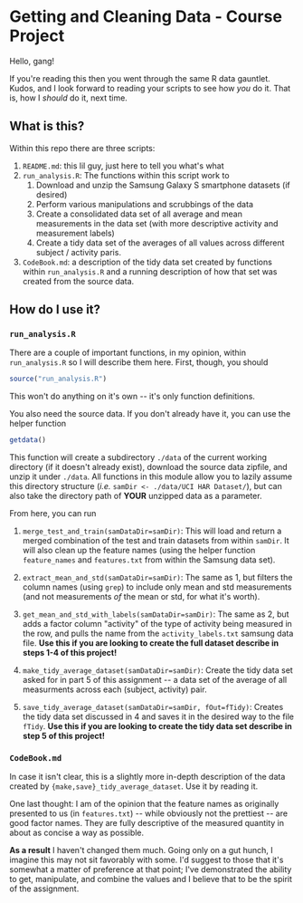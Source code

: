 Getting and Cleaning Data - Course Project
==========================================

Hello, gang!

If you're reading this then you went through the same R data gauntlet. Kudos,
and I look forward to reading your scripts to see how *you* do it. That is, how
I *should* do it, next time.

What is this?
-------------
Within this repo there are three scripts:

1.  `README.md`: this lil guy, just here to tell you what's what
2.  `run_analysis.R`: The functions within this script work to
    1. Download and unzip the Samsung Galaxy S smartphone datasets (if desired)
    2. Perform various manipulations and scrubbings of the data
    3. Create a consolidated data set of all average and mean measurements in the data set (with more descriptive activity and measurement labels)
    4. Create a tidy data set of the averages of all values across different subject / activity paris.
3.  `CodeBook.md`: a description of the tidy data set created by functions within `run_analysis.R` and a running description of how that set was created from the source data.


How do I use it?
----------------

### `run_analysis.R`

There are a couple of important functions, in my opinion, within
`run_analysis.R` so I will describe them here. First, though, you should

```r
source("run_analysis.R")
```

This won't do anything on it's own -- it's only function definitions.

You also need the source data. If you don't already have it, you can use the helper function
```r
getdata()
```

This function will create a subdirectory `./data` of the current working directory (if it doesn't already exist), download the source data zipfile, and unzip it under `./data`. All functions in this module allow you to lazily assume this directory structure (*i.e.* `samDir <- ./data/UCI HAR Dataset/`), but can also take the directory path of **YOUR** unzipped data as a parameter.

From here, you can run

1.  `merge_test_and_train(samDataDir=samDir)`: This will load and return a merged combination of the test and train datasets from within `samDir`. It will also clean up the feature names (using the helper function `feature_names` and `features.txt` from within the Samsung data set).

2.  `extract_mean_and_std(samDataDir=samDir)`: The same as 1, but filters the column names (using `grep`) to include only mean and std measurements (and not measurements *of* the mean or std, for what it's worth).

3.  `get_mean_and_std_with_labels(samDataDir=samDir)`: The same as 2, but adds a factor column "activity" of the type of activity being measured in the row, and pulls the name from the `activity_labels.txt` samsung data file. **Use this if you are looking to create the full dataset describe in steps 1-4 of this project!**

4.  `make_tidy_average_dataset(samDataDir=samDir)`: Create the tidy data set asked for in part 5 of this assignment -- a data set of the average of all measurments across each (subject, activity) pair.

5.  `save_tidy_average_dataset(samDataDir=samDir, fOut=fTidy)`: Creates the tidy data set discussed in 4 and saves it in the desired way to the file `fTidy`. **Use this if you are looking to create the tidy data set describe in step 5 of this project!**


### `CodeBook.md`

In case it isn't clear, this is a slightly more in-depth description of the data created by `{make,save}_tidy_average_dataset`. Use it by reading it.

One last thought: I am of the opinion that the feature names as originally presented to us (in `features.txt`) -- while obviously not the prettiest -- are good factor names. They are fully descriptive of the measured quantity in about as concise a way as possible.

**As a result** I haven't changed them much. Going only on a gut hunch, I imagine this may not sit favorably with some. I'd suggest to those that it's somewhat a matter of preference at that point; I've demonstrated the ability to get, manipulate, and combine the values and I believe that to be the spirit of the assignment.
